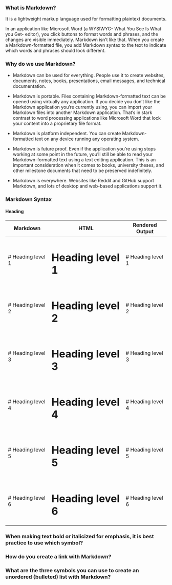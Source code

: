 ### What is Markdown?

It is a lightweight markup language used for formatting plaintext documents. 

In an application like Microsoft Word (a WYSIWYG- What You See Is What you Get- editor), you click buttons to format words and phrases, and the changes are visible immediately. Markdown isn’t like that. When you create a Markdown-formatted file, you add Markdown syntax to the text to indicate which words and phrases should look different.

### Why do we use Markdown?

- Markdown can be used for everything. People use it to create websites, documents, notes, books, presentations, email messages, and technical documentation.

- Markdown is portable. Files containing Markdown-formatted text can be opened using virtually any application. If you decide you don’t like the Markdown application you’re currently using, you can import your Markdown files into another Markdown application. That’s in stark contrast to word processing applications like Microsoft Word that lock your content into a proprietary file format.

- Markdown is platform independent. You can create Markdown-formatted text on any device running any operating system.

- Markdown is future proof. Even if the application you’re using stops working at some point in the future, you’ll still be able to read your Markdown-formatted text using a text editing application. This is an important consideration when it comes to books, university theses, and other milestone documents that need to be preserved indefinitely.

- Markdown is everywhere. Websites like Reddit and GitHub support Markdown, and lots of desktop and web-based applications support it.

### Markdown Syntax

#### Heading

| Markdown | HTML | Rendered Output |
|--|--|--|
|# Heading level 1|<h1>Heading level 1</h1>| # Heading level 1 |
|# Heading level 2|<h1>Heading level 2</h1>| # Heading level 2 |
|# Heading level 3|<h1>Heading level 3</h1>| # Heading level 3 |
|# Heading level 4|<h1>Heading level 4</h1>| # Heading level 4 |
|# Heading level 5|<h1>Heading level 5</h1>| # Heading level 5 |
|# Heading level 6|<h1>Heading level 6</h1>| # Heading level 6 |

### When making text bold or italicized for emphasis, it is best practice to use which symbol?

### How do you create a link with Markdown?

### What are the three symbols you can use to create an unordered (bulleted) list with Markdown?

